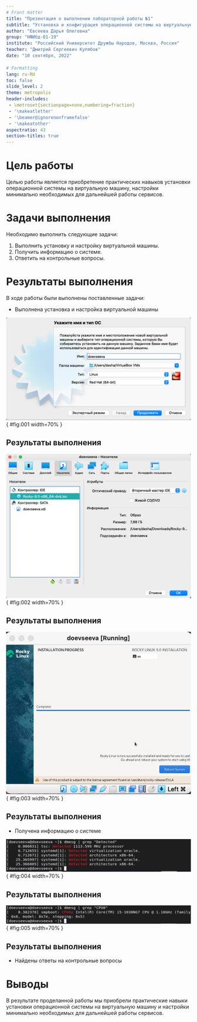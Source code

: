 ```yaml
---
# Front matter
title: "Презентация о выполнении лабораторной работы №1"
subtitle: "Установка и конфигурация операционной системы на виртуальную машину"
author: "Евсеева Дарья Олеговна"
group: "НФИбд-01-19"
institute: "Российский Университет Дружбы Народов, Москва, Россия"
teacher: "Дмитрий Сергеевич Кулябов"
date: "10 сентября, 2022"

# Formatting
lang: ru-RU
toc: false
slide_level: 2
theme: metropolis
header-includes:
 - \metroset{sectionpage=none,numbering=fraction}
 - '\makeatletter'
 - '\beamer@ignorenonframefalse'
 - '\makeatother'
aspectratio: 43
section-titles: true
---
```


# Цель работы

Целью работы является приобретение практических навыков установки операционной системы на виртуальную машину, настройки минимально необходимых для дальнейшей работы сервисов.

# Задачи выполнения

Необходимо выполнить следующие задачи:

1. Выполнить установку и настройку виртуальной машины.
2. Получить информацию о системе.
3. Ответить на контрольные вопросы.

# Результаты выполнения

В ходе работы были выполнены поставленные задачи:

- Выполнена установка и настройка виртуальной машины

![Имя виртуальной машины и тип ОС](../screenshots/1.png){ #fig:001 width=70% }

## Результаты выполнения

![Подключение образа ОС](../screenshots/7.png){ #fig:002 width=70% }

## Результаты выполнения

![Установка ОС](../screenshots/13.png){ #fig:003 width=70% }

## Результаты выполнения

- Получена информацию о системе

![Определение частоты процессора](../screenshots/18.png){ #fig:004 width=70% }

## Результаты выполнения

![Определение модели процессора](../screenshots/19.png){ #fig:005 width=70% }

## Результаты выполнения

- Найдены ответы на контрольные вопросы

# Выводы

В результате проделанной работы мы приобрели практические навыки установки операционной системы на виртуальную машину и настройки минимально необходимых для дальнейшей работы сервисов.
